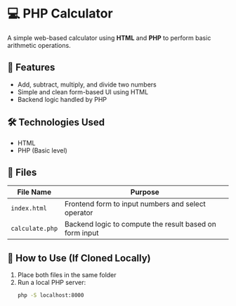 # 💻 PHP Calculator

A simple web-based calculator using **HTML** and **PHP** to perform basic arithmetic operations.
## 📌 Features

- Add, subtract, multiply, and divide two numbers
- Simple and clean form-based UI using HTML
- Backend logic handled by PHP
## 🛠️ Technologies Used

- HTML
- PHP (Basic level)
## 📂 Files

| File Name      | Purpose                                  |
|----------------|-------------------------------------------|
| `index.html`   | Frontend form to input numbers and select operator |
| `calculate.php`| Backend logic to compute the result based on form input |

## 🚀 How to Use (If Cloned Locally)

1. Place both files in the same folder
2. Run a local PHP server:
   ```bash
   php -S localhost:8000
